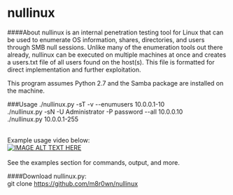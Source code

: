 # nullinux
####About
nullinux is an internal penetration testing tool for Linux that can be used to enumerate OS information, shares, directories, and users through SMB null sessions. Unlike many of the enumeration tools out there already, nullinux can be executed on multiple machines at once and creates a users.txt file of all users found on the host(s). This file is formatted for direct implementation and further exploitation.

This program assumes Python 2.7 and the Samba package are installed on the machine.

###Usage
./nullinux.py -sT -v --enumusers 10.0.0.1-10<br>
./nullinux.py -sN -U Administrator -P password --all 10.0.0.10<br>
./nullinux.py 10.0.0.1-255<br><br>

Example usage video below:<br>
[![IMAGE ALT TEXT HERE](https://img.youtube.com/vi/5WAqgRpgpTk/0.jpg)](https://www.youtube.com/watch?v=5WAqgRpgpTk)
<br><br>
See the examples section for commands, output, and more.


####Download
nullinux.py:<br>
git clone https://github.com/m8r0wn/nullinux<br><br>


